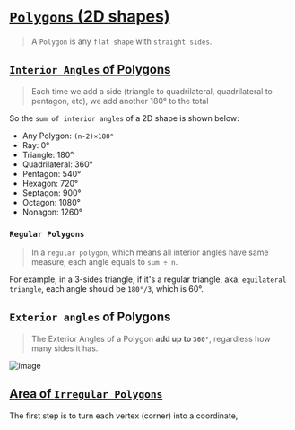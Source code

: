 # [`Polygons` (2D shapes)](http://www.mathsisfun.com/geometry/polygons.html)

> A `Polygon` is any `flat shape` with `straight sides`.

## [`Interior Angles` of Polygons](http://www.mathsisfun.com/geometry/interior-angles-polygons.html)

> Each time we add a side (triangle to quadrilateral, quadrilateral to pentagon, etc), we add another 180° to the total

So the `sum of interior angles` of a 2D shape is shown below:
- Any Polygon: `(n-2)×180°`
- Ray: 0°
- Triangle: 180°
- Quadrilateral: 360°
- Pentagon: 540°
- Hexagon: 720°
- Septagon: 900°
- Octagon: 1080°
- Nonagon: 1260°

### `Regular Polygons`

> In a `regular polygon`, which means all interior angles have same measure, each angle equals to `sum ÷ n`.

For example, in a 3-sides triangle, if it's a regular triangle, aka. `equilateral triangle`, each angle should be `180°/3`, which is 60°.

## `Exterior angles` of Polygons
> The Exterior Angles of a Polygon **add up to `360°`**, regardless how many sides it has.

![image](https://user-images.githubusercontent.com/14041622/37577513-77c8d62a-2b6d-11e8-9994-f76197000de2.png)


## [Area of `Irregular Polygons`](http://www.mathsisfun.com/geometry/area-irregular-polygons.html)

The first step is to turn each vertex (corner) into a coordinate, 